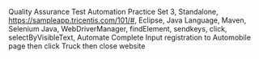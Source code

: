 Quality Assurance Test Automation Practice Set 3, Standalone, https://sampleapp.tricentis.com/101/#, Eclipse, Java Language, Maven, Selenium Java, WebDriverManager, findElement, sendkeys, click, selectByVisibleText, Automate Complete Input registration to Automobile page then click Truck then close website
